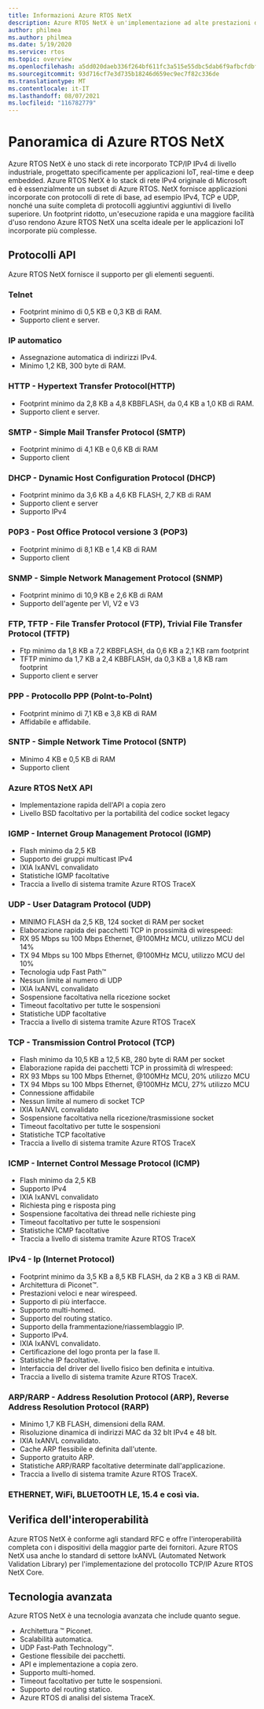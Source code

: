 ```yaml
---
title: Informazioni Azure RTOS NetX
description: Azure RTOS NetX è un'implementazione ad alte prestazioni degli standard del protocollo TCP/IP, completamente integrata con Azure RTOS ThreadX e disponibile per tutti i processori supportati.
author: philmea
ms.author: philmea
ms.date: 5/19/2020
ms.service: rtos
ms.topic: overview
ms.openlocfilehash: a5dd020daeb336f264bf611fc3a515e55dbc5dab6f9afbcfdbf3733baa66de26
ms.sourcegitcommit: 93d716cf7e3d735b18246d659ec9ec7f82c336de
ms.translationtype: MT
ms.contentlocale: it-IT
ms.lasthandoff: 08/07/2021
ms.locfileid: "116782779"
---
```

# <a name="overview-of-azure-rtos-netx"></a>Panoramica di Azure RTOS NetX

Azure RTOS NetX è uno stack di rete incorporato TCP/IP IPv4 di livello industriale, progettato specificamente per applicazioni IoT, real-time e deep embedded. Azure RTOS NetX è lo stack di rete IPv4 originale di Microsoft ed è essenzialmente un subset di Azure RTOS. NetX fornisce applicazioni incorporate con protocolli di rete di base, ad esempio IPv4, TCP e UDP, nonché una suite completa di protocolli aggiuntivi aggiuntivi di livello superiore. Un footprint ridotto, un'esecuzione rapida e una maggiore facilità d'uso rendono Azure RTOS NetX una scelta ideale per le applicazioni IoT incorporate più complesse.

## <a name="api-protocols"></a>Protocolli API
Azure RTOS NetX fornisce il supporto per gli elementi seguenti.

### <a name="telnet"></a>Telnet

* Footprint minimo di 0,5 KB e 0,3 KB di RAM.
* Supporto client e server.

### <a name="auto-ip"></a>IP automatico

* Assegnazione automatica di indirizzi IPv4.
* Minimo 1,2 KB, 300 byte di RAM.

### <a name="http---hypertext-transfer-protocolhttp"></a>HTTP - Hypertext Transfer Protocol(HTTP)

* Footprint minimo da 2,8 KB a 4,8 KBBFLASH, da 0,4 KB a 1,0 KB di RAM.
* Supporto client e server.

### <a name="smtp---simple-mail-transfer-protocol-smtp"></a>SMTP - Simple Mail Transfer Protocol (SMTP)

* Footprint minimo di 4,1 KB e 0,6 KB di RAM
* Supporto client

### <a name="dhcp---dynamic-host-configuration-protocol-dhcp"></a>DHCP - Dynamic Host Configuration Protocol (DHCP)

* Footprint minimo da 3,6 KB a 4,6 KB FLASH, 2,7 KB di RAM
* Supporto client e server
* Supporto IPv4

### <a name="p0p3---post-office-protocol-version-3-pop3"></a>P0P3 - Post Office Protocol versione 3 (POP3)

* Footprint minimo di 8,1 KB e 1,4 KB di RAM
* Supporto client

### <a name="snmp---simple-network-management-protocol-snmp"></a>SNMP - Simple Network Management Protocol (SNMP)

* Footprint minimo di 10,9 KB e 2,6 KB di RAM
* Supporto dell'agente per VI, V2 e V3

### <a name="ftp-tftp---file-transfer-protocol-ftp-trivial-file-transfer-protocol-tftp"></a>FTP, TFTP - File Transfer Protocol (FTP), Trivial File Transfer Protocol (TFTP)

* Ftp minimo da 1,8 KB a 7,2 KBBFLASH, da 0,6 KB a 2,1 KB ram footprint
* TFTP minimo da 1,7 KB a 2,4 KBBFLASH, da 0,3 KB a 1,8 KB ram footprint
* Supporto client e server

### <a name="ppp---polnt-to-point-protocol-ppp"></a>PPP - Protocollo PPP (Polnt-to-PoInt)

* Footprint minimo di 7,1 KB e 3,8 KB di RAM
* Affidabile e affidabile.

### <a name="sntp---simple-network-time-protocol-sntp"></a>SNTP - Simple Network Time Protocol (SNTP)

* Minimo 4 KB e 0,5 KB di RAM
* Supporto client

### <a name="azure-rtos-netx-api"></a>Azure RTOS NetX API

* Implementazione rapida dell'API a copia zero
* Livello BSD facoltativo per la portabilità del codice socket legacy

### <a name="igmp---internet-group-management-protocol-igmp"></a>IGMP - Internet Group Management Protocol (IGMP)

* Flash minimo da 2,5 KB
* Supporto dei gruppi multicast IPv4
* IXIA IxANVL convalidato
* Statistiche IGMP facoltative
* Traccia a livello di sistema tramite Azure RTOS TraceX

### <a name="udp---user-datagram-protocol-udp"></a>UDP - User Datagram Protocol (UDP)

* MINIMO FLASH da 2,5 KB, 124 socket di RAM per socket
* Elaborazione rapida dei pacchetti TCP in prossimità di wirespeed:
* RX 95 Mbps su 100 Mbps Ethernet, @100MHz MCU, utilizzo MCU del 14%
* TX 94 Mbps su 100 Mbps Ethernet, @100MHz MCU, utilizzo MCU del 10%
* Tecnologia udp Fast Path™
* Nessun limite al numero di UDP
* IXIA IxANVL convalidato
* Sospensione facoltativa nella ricezione socket
* Timeout facoltativo per tutte le sospensioni
* Statistiche UDP facoltative
* Traccia a livello di sistema tramite Azure RTOS TraceX

### <a name="tcp---transmission-control-protocol-tcp"></a>TCP - Transmission Control Protocol (TCP)

* Flash minimo da 10,5 KB a 12,5 KB, 280 byte di RAM per socket
* Elaborazione rapida dei pacchetti TCP in prossimità di wlrespeed:
* RX 93 Mbps su 100 Mbps Ethernet, @100MHz MCU, 20% utilizzo MCU
* TX 94 Mbps su 100 Mbps Ethernet, @100MHz MCU, 27% utilizzo MCU
* Connessione affidabile
* Nessun limite al numero di socket TCP
* IXIA IxANVL convalidato
* Sospensione facoltativa nella ricezione/trasmissione socket
* Timeout facoltativo per tutte le sospensioni
* Statistiche TCP facoltative
* Traccia a livello di sistema tramite Azure RTOS TraceX

### <a name="icmp---internet-control-message-protocol-icmp"></a>ICMP - Internet Control Message Protocol (ICMP)

* Flash minimo da 2,5 KB
* Supporto IPv4
* IXIA IxANVL convalidato
* Richiesta ping e risposta ping
* Sospensione facoltativa dei thread nelle richieste ping
* Timeout facoltativo per tutte le sospensioni
* Statistiche ICMP facoltative
* Traccia a livello di sistema tramite Azure RTOS TraceX

### <a name="ipv4---internet-protocol-ip"></a>IPv4 - Ip (Internet Protocol)

* Footprint minimo da 3,5 KB a 8,5 KB FLASH, da 2 KB a 3 KB di RAM.
* Architettura di Piconet™.
* Prestazioni veloci e near wirespeed.
* Supporto di più interfacce.
* Supporto multi-homed.
* Supporto del routing statico.
* Supporto della frammentazione/riassemblaggio IP.
* Supporto IPv4.
* IXIA IxANVL convalidato.
* Certificazione del logo pronta per la fase II.
* Statistiche IP facoltative.
* Interfaccia del driver del livello fisico ben definita e intuitiva.
* Traccia a livello di sistema tramite Azure RTOS TraceX.

### <a name="arprarp---address-resolution-protocol-arp-reverse-address-resolution-protocol-rarp"></a>ARP/RARP - Address Resolution Protocol (ARP), Reverse Address Resolution Protocol (RARP)

* Minimo 1,7 KB FLASH, dimensioni della RAM.
* Risoluzione dinamica di indirizzi MAC da 32 blt IPv4 e 48 blt.
* IXIA IxANVL convalidato.
* Cache ARP flessibile e definita dall'utente.
* Supporto gratuito ARP.
* Statistiche ARP/RARP facoltative determinate dall'applicazione.
* Traccia a livello di sistema tramite Azure RTOS TraceX.

### <a name="ethernet-wifi-bluetooth-le-154-etc"></a>ETHERNET, WiFi, BLUETOOTH LE, 15.4 e così via.

## <a name="interoperability-verification"></a>Verifica dell'interoperabilità

Azure RTOS NetX è conforme agli standard RFC e offre l'interoperabilità completa con i dispositivi della maggior parte dei fornitori. Azure RTOS NetX usa anche lo standard di settore IxANVL (Automated Network Validation Library) per l'implementazione del protocollo TCP/IP Azure RTOS NetX Core.

## <a name="advanced-technology"></a>Tecnologia avanzata

Azure RTOS NetX è una tecnologia avanzata che include quanto segue.
* Architettura ™ Piconet.
* Scalabilità automatica.
* UDP Fast-Path Technology™.
* Gestione flessibile dei pacchetti.
* API e implementazione a copia zero.
* Supporto multi-homed.
* Timeout facoltativo per tutte le sospensioni.
* Supporto del routing statico.
* Azure RTOS di analisi del sistema TraceX.

